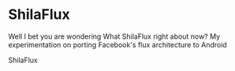 # ShilaFlux
Well I bet you are wondering What ShilaFlux right about now?
My experimentation on porting Facebook's flux architecture to Android

ShilaFlux
